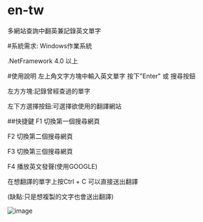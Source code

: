 # en-tw
多網站查詢中翻英兼記錄英文單字

#系統需求:
Windows作業系統

.NetFramework 4.0 以上

#使用說明
左上角文字方塊中輸入英文單字 按下"Enter" 或 搜尋按鈕

左方方塊:記錄曾經查過的單字

左下方選擇按鈕:可選擇欲使用的翻譯網站

##快捷鍵
F1 切換第一個搜尋網頁

F2 切換第二個搜尋網頁

F3 切換第三個搜尋網頁

F4 播放英文發聲(使用GOOGLE)

在想翻譯的單字上按Ctrl + C 可以直接送出翻譯

(缺點:只是想複製的文字也會送出翻譯)

![image](https://github.com/bubu-mis/en-tw/blob/master/demo.jpg)

